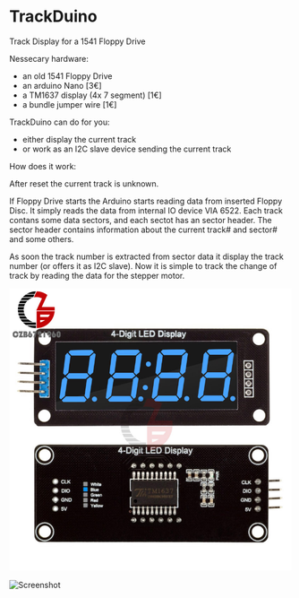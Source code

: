 # TrackDuino
Track Display for a 1541 Floppy Drive


Nessecary hardware:
- an old 1541 Floppy Drive
- an arduino Nano [3€]
- a TM1637 display (4x 7 segment) [1€]
- a bundle jumper wire [1€]


TrackDuino can do for you:
- either display the current track 
- or work as an I2C slave device sending the current track


How does it work:

After reset the current track is unknown.

If Floppy Drive starts the Arduino starts reading data from inserted Floppy Disc.
It simply reads the data from internal IO device VIA 6522.
Each track contans some data sectors, and each sectot has an sector header.
The sector header contains information about the current track# and sector# and some others.

As soon the track number is extracted from sector data it display the track number (or offers it as I2C slave).
Now it is simple to track the change of track by reading the data for the stepper motor.


![Screenshot](/docu/7-Seg-blau.jpg)

![Screenshot](/docu/arduino?Nano.jpg)
